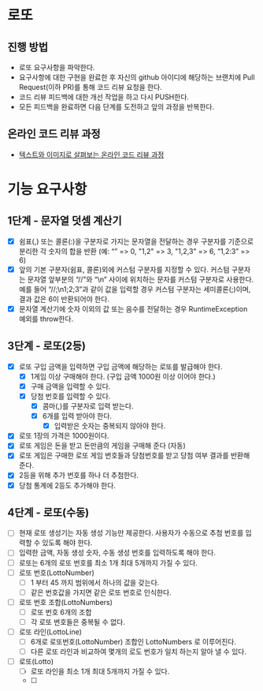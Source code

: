 # 로또
## 진행 방법
* 로또 요구사항을 파악한다.
* 요구사항에 대한 구현을 완료한 후 자신의 github 아이디에 해당하는 브랜치에 Pull Request(이하 PR)를 통해 코드 리뷰 요청을 한다.
* 코드 리뷰 피드백에 대한 개선 작업을 하고 다시 PUSH한다.
* 모든 피드백을 완료하면 다음 단계를 도전하고 앞의 과정을 반복한다.

## 온라인 코드 리뷰 과정
* [텍스트와 이미지로 살펴보는 온라인 코드 리뷰 과정](https://github.com/next-step/nextstep-docs/tree/master/codereview)

# 기능 요구사항
## 1단계 - 문자열 덧셈 계산기
- [X] 쉼표(,) 또는 콜론(:)을 구분자로 가지는 문자열을 전달하는 경우 구분자를 기준으로 분리한 각 숫자의 합을 반환 
      (예: “” => 0, "1,2" => 3, "1,2,3" => 6, “1,2:3” => 6)
- [X] 앞의 기본 구분자(쉼표, 콜론)외에 커스텀 구분자를 지정할 수 있다. 
      커스텀 구분자는 문자열 앞부분의 “//”와 “\n” 사이에 위치하는 문자를 커스텀 구분자로 사용한다. 
      예를 들어 “//;\n1;2;3”과 같이 값을 입력할 경우 커스텀 구분자는 세미콜론(;)이며, 결과 값은 6이 반환되어야 한다.
- [X] 문자열 계산기에 숫자 이외의 값 또는 음수를 전달하는 경우 RuntimeException 예외를 throw한다.

## 3단계 - 로또(2등)
- [X] 로또 구입 금액을 입력하면 구입 금액에 해당하는 로또를 발급해야 한다.
    - [X] 1게임 이상 구매해야 한다. (구입 금액 1000원 이상 이어야 한다.)
    - [X] 구매 금액을 입력할 수 있다.
    - [X] 당첨 번호를 입력할 수 있다.
        - [X] 콤마(,)를 구분자로 입력 받는다.
        - [X] 6개를 입력 받아야 한다.
            - [X] 입력받은 숫자는 중복되지 않아야 한다.
- [X] 로또 1장의 가격은 1000원이다.
- [X] 로또 게임은 돈을 받고 돈만큼의 게임을 구매해 준다 (자동)
- [X] 로또 게임은 구매한 로또 게임 번호들과 당첨번호를 받고 당첨 여부 결과를 반환해 준다. 
- [X] 2등을 위해 추가 번호를 하나 더 추첨한다.
- [X] 당첨 통계에 2등도 추가해야 한다.

## 4단계 - 로또(수동)
- [ ] 현재 로또 생성기는 자동 생성 기능만 제공한다. 사용자가 수동으로 추첨 번호를 입력할 수 있도록 해야 한다.
- [ ] 입력한 금액, 자동 생성 숫자, 수동 생성 번호를 입력하도록 해야 한다.
- [ ] 로또는 6개의 로또 번호를 최소 1개 최대 5개까지 가질 수 있다.
- [ ] 로또 번호(LottoNumber)
    - [ ] 1 부터 45 까지 범위에서 하나의 값을 갖는다.
    - [ ] 같은 번호값을 가지면 같은 로또 번호로 인식한다.
- [ ] 로또 번호 조합(LottoNumbers)
    - [ ] 로또 번호 6개의 조합
    - [ ] 각 로또 번호들은 중복될 수 없다. 
- [ ] 로또 라인(LottoLine)
    - [ ] 6개로 로또번호(LottoNumber) 조합인 LottoNumbers 로 이루어진다.
    - [ ] 다른 로또 라인과 비교하여 몇개의 로도 번호가 일치 하는지 알아 낼 수 있다.
- [ ] 로또(Lotto)
    - [ ] 로또 라인을 최소 1개 최대 5개까지 가질 수 있다.
    - [ ]  
